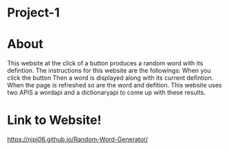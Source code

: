 # Project-1

# About
This website at the click of a button produces a random word with its defintion. The instructions for this website are the followings: When you click the button Then a word is displayed along with its current defintion. When the page is refreshed so are the word and defition. This website uses two APIS a wordapi and a dictionaryapi to come up with these results.

# Link to Website!
https://njpj06.github.io/Random-Word-Generator/
